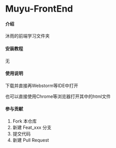 # Muyu-FrontEnd

#### 介绍
沐雨的前端学习文件夹


#### 安装教程

无

#### 使用说明

下载并直接再Webstorm等IDE中打开

也可以直接使用Chrome等浏览器打开其中的html文件

#### 参与贡献

1.  Fork 本仓库
2.  新建 Feat_xxx 分支
3.  提交代码
4.  新建 Pull Request

